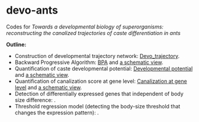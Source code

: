 # devo-ants
Codes for _Towards a developmental biology of superorganisms: reconstructing the canalized trajectories of caste differentiation in ants_ 

**Outline:**

* Construction of developmental trajectory network: [Devo_trajectory](Devo_trajectory.R).
* Backward Progressive Algorithm: [BPA](BPA.R) and [a schematic view](BPA_schematic.md).
* Quantification of caste developmental potential: [Developmental potential](developmental_potential.R) and [a schematic view](developmental_potential_schematic.md).
* Quantification of canalization score at gene level: [Canalization at gene level](canalisation_score_gene_level.R) and [a schematic view](canalizaed_gene_level_scheme.md).
* Detection of differentially expressed genes that independent of body size difference: .
* Threshold regression model (detecting the body-size threshold that changes the expression pattern): . 
